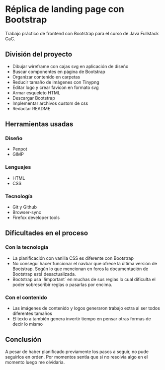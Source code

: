 # Réplica de landing page con Bootstrap
Trabajo práctico de frontend con Bootstrap para el curso de Java Fullstack CaC.

## División del proyecto
- Dibujar wireframe con cajas svg en aplicación de diseño
- Buscar componentes en página de Bootstrap
- Organizar contenido en carpetas
- Reducir tamaño de imágenes con Tinypng
- Editar logo y crear favicon en formato svg
- Armar esqueleto HTML
- Descargar Bootstrap
- Implementar archivos custom de css
- Redactar README

## Herramientas usadas
### Diseño
- Penpot
- GIMP

### Lenguajes
- HTML
- CSS

### Tecnología
- Git y Github
- Browser-sync
- Firefox developer tools

## Dificultades en el proceso
### Con la tecnología
- La planificación con vanilla CSS es diferente con Bootstrap
- No conseguí hacer funcionar el navbar que ofrece la última versión de Bootstrap. Según lo que mencionan en foros la documentación de Bootstrap está desactualizada.
- Bootstrap usa ´!important´ en muchas de sus reglas lo cual dificulta el poder sobrescribir reglas o pasarlas por encima.

### Con el contenido
- Las imágenes de contenido y logos generaron trabajo extra al ser todos diferentes tamaños
- El texto a también genera invertir tiempo en pensar otras formas de decir lo mismo

## Conclusión
A pesar de haber planificado previamente los pasos a seguir, no pude seguirlos en orden. Por momentos sentía que si no resolvía algo en el momento luego me olvidaría.
